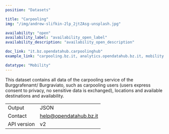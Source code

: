 ```yaml
---
position: "Datasets"

title: "Carpooling"
img: "/img/andrew-slifkin-2lp_2jtZAsg-unsplash.jpg"

availability: "open"
availability_label: "availability_open_label"
availability_description: "availability_open_description"

doc_link: "it.bz.opendatahub.carpoolinghub"
example_link: "carpooling.bz.it, analytics.opendatahub.bz.it, mobility.meran.eu"

datatype: "Mobility"
---
```


This dataset contains all data of the carpooling service of the Burggrafenamt/ Burgraviato, such as carpooling users (users express consent to privacy, no sensitive data is exchanged), locations and available destinations and availability.

|             |                        |
| :---------- | ---------------------- |
| Output      | JSON                   |
| Contact     | help@opendatahub.bz.it |
| API version | v2                     |
